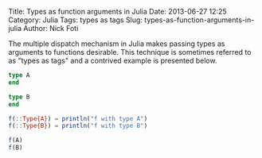 Title: Types as function arguments in Julia
Date: 2013-06-27 12:25
Category: Julia
Tags: types as tags
Slug: types-as-function-arguments-in-julia
Author: Nick Foti

The multiple dispatch mechanism in Julia makes passing types as arguments to
functions desirable.  This technique is sometimes referred to as "types as
tags" and a contrived example is presented below.

``` julia
type A
end

type B
end

f(::Type{A}) = println("f with type A")
f(::Type{B}) = println("f with type B")

f(A)
f(B)
```
